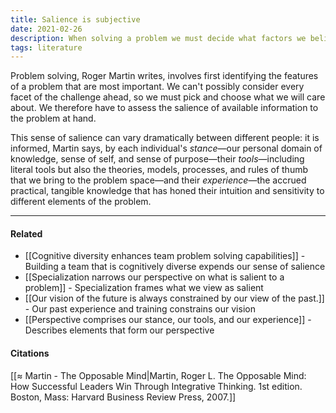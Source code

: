 ```yaml
---
title: Salience is subjective
date: 2021-02-26
description: When solving a problem we must decide what factors we believe are salient. Our understanding of salience is informed by our personal perspective on the issue.  
tags: literature
---
```


Problem solving, Roger Martin writes, involves first identifying the features of a problem that are most important. We can't possibly consider every facet of the challenge ahead, so we must pick and choose what we will care about. We therefore have to assess the salience of available information to the problem at hand. 

This sense of salience can vary dramatically between different people: it is informed, Martin says, by each individual's *stance*—our personal domain of knowledge, sense of self, and sense of purpose—their *tools*—including literal tools but also the theories, models, processes, and rules of thumb that we bring to the problem space—and their *experience*—the accrued practical, tangible knowledge that has honed their intuition and sensitivity to different elements of the problem. 

---
#### Related
- [[Cognitive diversity enhances team problem solving capabilities]] - Building a team that is cognitively diverse expends our sense of salience
- [[Specialization narrows our perspective on what is salient to a problem]] - Specialization frames what we view as salient
- [[Our vision of the future is always constrained by our view of the past.]] - Our past experience and training constrains our vision
- [[Perspective comprises our stance, our tools, and our experience]] - Describes elements that form our perspective

#### Citations
[[≈ Martin - The Opposable Mind|Martin, Roger L. The Opposable Mind: How Successful Leaders Win Through Integrative Thinking. 1st edition. Boston, Mass: Harvard Business Review Press, 2007.]]